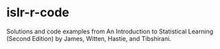 # islr-r-code
Solutions and code examples from An Introduction to Statistical Learning (Second Edition) by James, Witten, Hastie, and Tibshirani.
